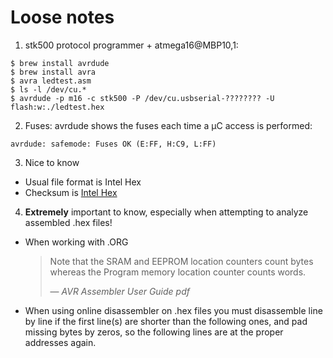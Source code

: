 # Loose notes
1. stk500 protocol programmer + atmega16@MBP10,1:
  ```
  $ brew install avrdude
  $ brew install avra
  $ avra ledtest.asm
  $ ls -l /dev/cu.*
  $ avrdude -p m16 -c stk500 -P /dev/cu.usbserial-???????? -U flash:w:./ledtest.hex
  ```
2. Fuses: avrdude shows the fuses each time a µC access is performed:
  ```
  avrdude: safemode: Fuses OK (E:FF, H:C9, L:FF)
  ```
3. Nice to know
  + Usual file format is Intel Hex
  + Checksum is [Intel Hex](https://en.wikipedia.org/wiki/Intel_HEX#Checksum_calculation)
4. __Extremely__ important to know, especially when attempting to analyze assembled .hex files!
  + When working with .ORG
    > Note that the SRAM and EEPROM location counters count bytes whereas the Program memory location counter counts words.
    >
    > &mdash; <cite>AVR Assembler User Guide pdf</cite>
  + When using online disassembler on .hex files you must disassemble line by line if the first line(s) are shorter than the following ones, and pad missing bytes by zeros, so the following lines are at the proper addresses again.
